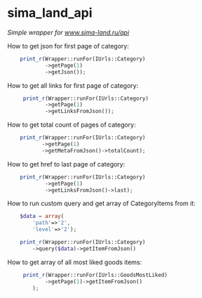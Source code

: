 # sima_land_api

*Simple wrapper for www.sima-land.ru/api*

How to get json for first page of category:
```php
    print_r(Wrapper::runFor(IUrls::Category)
            ->getPage(1)
            ->getJson());
```
How to get all links for first page of category:
```php
     print_r(Wrapper::runFor(IUrls::Category)
            ->getPage(1)
            ->getLinksFromJson());
```
How to get total count of pages of category:
```php
    print_r(Wrapper::runFor(IUrls::Category)
           ->getPage(1)
           ->getMetaFromJson()->totalCount);
```
How to get href to last page of category:
```php
    print_r(Wrapper::runFor(IUrls::Category)
            ->getPage(1)
            ->getLinksFromJson()->last);
```
How to run custom query and get array of CategoryItems from it: 
```php
    $data = array(
        'path'=>'2',
        'level'=>'2');

    print_r(Wrapper::runFor(IUrls::Category)
        ->query($data)->getItemFromJson()
```
How to get array of all most liked goods items:
```php
     print_r(Wrapper::runFor(IUrls::GoodsMostLiked)
            ->getPage(1)->getItemFromJson()
        );
```
